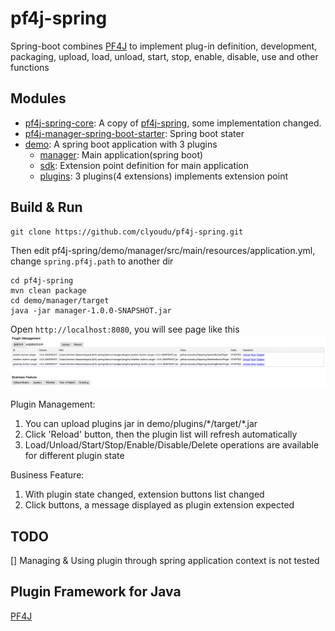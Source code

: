 # pf4j-spring
Spring-boot combines [PF4J](https://github.com/pf4j) to implement plug-in definition, development, packaging, upload, load, unload, start, stop, enable, disable, use and other functions

## Modules
- [pf4j-spring-core](pf4j-spring-core): A copy of [pf4j-spring](https://github.com/pf4j/pf4j-spring), some implementation changed.
- [pf4j-manager-spring-boot-starter](pf4j-manager-spring-boot-starter): Spring boot stater
- [demo](demo): A spring boot application with 3 plugins
  - [manager](demo/manager): Main application(spring boot)
  - [sdk](demo/sdk): Extension point definition for main application
  - [plugins](demo/plugins): 3 plugins(4 extensions) implements extension point

## Build & Run
```shell
git clone https://github.com/clyoudu/pf4j-spring.git
```
Then edit pf4j-spring/demo/manager/src/main/resources/application.yml, change `spring.pf4j.path` to another dir
```shell
cd pf4j-spring
mvn clean package
cd demo/manager/target
java -jar manager-1.0.0-SNAPSHOT.jar
```
Open `http://localhost:8080`, you will see page like this
![](snapshot/index.png)

Plugin Management:
1. You can upload plugins jar in demo/plugins/\*/target/\*.jar
2. Click 'Reload' button, then the plugin list will refresh automatically
3. Load/Unload/Start/Stop/Enable/Disable/Delete operations are available for different plugin state

Business Feature:
1. With plugin state changed, extension buttons list changed
2. Click buttons, a message displayed as plugin extension expected

## TODO
[] Managing & Using plugin through spring application context is not tested

## Plugin Framework for Java
[PF4J](https://github.com/pf4j)